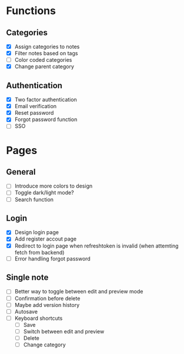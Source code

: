 # Functions

## Categories
- [x] Assign categories to notes
- [x] Filter notes based on tags
- [ ] Color coded categories
- [x] Change parent category

## Authentication
- [x] Two factor authentication
- [x] Email verification
- [x] Reset password
- [x] Forgot password function
- [ ] SSO

# Pages

## General
- [ ] Introduce more colors to design
- [ ] Toggle dark/light mode?
- [ ] Search function

## Login
- [x] Design login page
- [x] Add register accout page
- [x] Redirect to login page when refreshtoken is invalid (when attemting fetch from backend)
- [ ] Error handling forgot password

## Single note
- [ ] Better way to toggle between edit and preview mode
- [ ] Confirmation before delete
- [ ] Maybe add version history
- [ ] Autosave
- [ ] Keyboard shortcuts
    - [ ] Save
    - [ ] Switch between edit and preview
    - [ ] Delete
    - [ ] Change category
